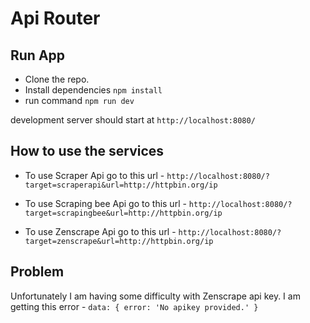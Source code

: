 # Api Router

## Run App
- Clone the repo.
- Install dependencies `npm install`
- run command `npm run dev`

development server should start at `http://localhost:8080/`

## How to use the services

- To use Scraper Api go to this url - `http://localhost:8080/?target=scraperapi&url=http://httpbin.org/ip`

- To use Scraping bee Api go to this url - `http://localhost:8080/?target=scrapingbee&url=http://httpbin.org/ip`

- To use Zenscrape Api go to this url - `http://localhost:8080/?target=zenscrape&url=http://httpbin.org/ip`

## Problem
Unfortunately I am having some difficulty with Zenscrape api key. I am getting this error - `data: { error: 'No apikey provided.' }`